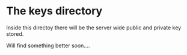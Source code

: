 # The keys directory

Inside this directoy there will be the server wide public and private key stored. 

Will find something better soon....